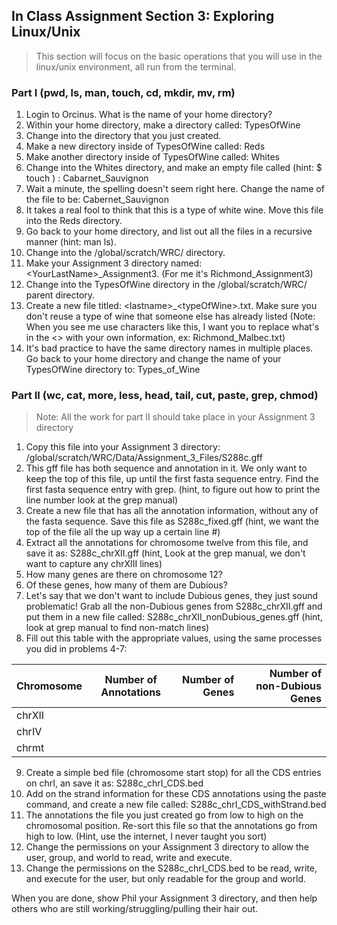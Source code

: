 ## In Class Assignment Section 3: Exploring Linux/Unix

>This section will focus on the basic operations that you will use in the linux/unix environment, all run from the terminal.

### Part I (pwd, ls, man, touch, cd, mkdir, mv, rm)

1. Login to Orcinus.   What is the name of your home directory?
2. Within your home directory, make a directory called: TypesOfWine
3. Change into the directory that you just created.
4. Make a new directory inside of TypesOfWine called: Reds
5. Make another directory inside of TypesOfWine called: Whites
6. Change into the Whites directory, and make an empty file called (hint: $ touch <filename>) : Cabarnet_Sauvignon
7. Wait a minute, the spelling doesn't seem right here.  Change the name of the file to be: Cabernet_Sauvignon
8. It takes a real fool to think that this is a type of white wine.  Move this file into the Reds directory.
9. Go back to your home directory, and list out all the files in a recursive manner (hint: man ls).
10. Change into the /global/scratch/WRC/ directory.
11. Make your Assignment 3 directory named: \<YourLastName\>_Assignment3. (For me it's Richmond_Assignment3)
12. Change into the TypesOfWine directory in the /global/scratch/WRC/ parent directory. 
13. Create a new file titled: \<lastname\>_\<typeOfWine\>.txt.  Make sure you don't reuse a type of wine that someone else has already listed  (Note: When you see me use characters like this, I want you to replace what's in the <> with your own information, ex: Richmond_Malbec.txt)
14. It's bad practice to have the same directory names in multiple places.  Go back to your home directory and change the name of your TypesOfWine directory to: Types_of_Wine

### Part II (wc, cat, more, less, head, tail, cut, paste, grep, chmod)
  > Note: All the work for part II should take place in your Assignment 3 directory

1. Copy this file into your Assignment 3 directory: /global/scratch/WRC/Data/Assignment_3_Files/S288c.gff
2. This gff file has both sequence and annotation in it.  We only want to keep the top of this file, up until the first fasta sequence entry.  Find the first fasta sequence entry with grep. (hint, to figure out how to print the line number look at the grep manual)
3. Create a new file that has all the annotation information, without any of the fasta sequence.  Save this file as S288c_fixed.gff  (hint, we want the top of the file all the up way up a certain line #)
4. Extract all the annotations for chromosome twelve from this file, and save it as: S288c_chrXII.gff  (hint, Look at the grep manual, we don't want to capture any chrXIII lines)
5. How many genes are there on chromosome 12?
6. Of these genes, how many of them are Dubious?
7. Let's say that we don't want to include Dubious genes, they just sound problematic!  Grab all the non-Dubious genes from S288c_chrXII.gff and put them in a new file called: S288c_chrXII_nonDubious_genes.gff (hint, look at grep manual to find non-match lines)
8. Fill out this table with the appropriate values, using the same processes you did in problems 4-7:

  | Chromosome    | Number of Annotations | Number of Genes  | Number of non-Dubious Genes |
  | :------------- |:-------------:| -----:|----:|  
  | chrXII        |   |  |  |
  | chrIV         |   |  |  | 
  | chrmt         |   |  |  |

9. Create a simple bed file (chromosome  start   stop) for all the CDS entries on chrI, an save it as: S288c_chrI_CDS.bed
10. Add on the strand information for these CDS annotations using the paste command, and create a new file called: S288c_chrI_CDS_withStrand.bed
11. The annotations the file you just created go from low to high on the chromosomal position.  Re-sort this file so that the annotations go from high to low.  (Hint, use the internet, I never taught you sort)
12. Change the permissions on your Assignment 3 directory to allow the user, group, and world to read, write and execute.
13. Change the permissions on the S288c_chrI_CDS.bed to be read, write, and execute for the user, but only readable for the group and world.

When you are done, show Phil your Assignment 3 directory, and then help others who are still working/struggling/pulling their hair out.









